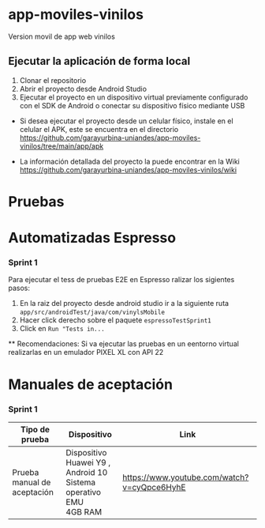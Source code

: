 # app-moviles-vinilos
Version movil de app web vinilos

## Ejecutar la aplicación de forma local

1. Clonar el repositorio
2. Abrir el proyecto desde Android Studio
3. Ejecutar el proyecto en un dispositivo virtual previamente configurado con el SDK de Android o conectar su dispositivo físico mediante USB

* Si desea ejecutar el proyecto desde un celular físico, instale en el celular el APK, este se encuentra en el directorio https://github.com/garayurbina-uniandes/app-moviles-vinilos/tree/main/app/apk 

* La información detallada del proyecto la puede encontrar en la Wiki https://github.com/garayurbina-uniandes/app-moviles-vinilos/wiki

# Pruebas

# Automatizadas Espresso
### Sprint 1
Para ejecutar el tess de pruebas E2E en Espresso ralizar los sigientes pasos:
1.  En la raiz del proyecto desde android studio ir a la siguiente ruta ```app/src/androidTest/java/com/vinylsMobile```
2.  Hacer click derecho sobre el paquete ```espressoTestSprint1```
3.  Click en ```Run "Tests in...```

** Recomendaciones: Si va ejecutar las pruebas en un eentorno virtual realizarlas en un emulador PIXEL XL con API 22 
# Manuales de aceptación
### Sprint 1
| Tipo de prueba               	| Dispositivo                                                             	| Link 	|
|------------------------------	|-------------------------------------------------------------------------	|------	|
| Prueba manual de aceptación  	| Dispositivo Huawei Y9 , Android 10 <br>Sistema operativo EMU<br>4GB RAM 	| https://www.youtube.com/watch?v=cyQpce6HyhE |
